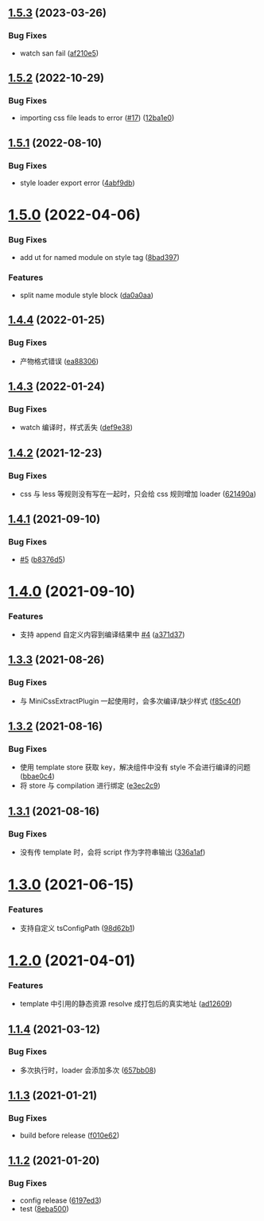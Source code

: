 ## [1.5.3](https://github.com/searchfe/san-ssr-plugin/compare/v1.5.2...v1.5.3) (2023-03-26)


### Bug Fixes

* watch san fail ([af210e5](https://github.com/searchfe/san-ssr-plugin/commit/af210e545ea50985b61cef73f4da62871dbd0e8c))

## [1.5.2](https://github.com/searchfe/san-ssr-plugin/compare/v1.5.1...v1.5.2) (2022-10-29)


### Bug Fixes

* importing css file leads to error ([#17](https://github.com/searchfe/san-ssr-plugin/issues/17)) ([12ba1e0](https://github.com/searchfe/san-ssr-plugin/commit/12ba1e0eedf0bdd5f5cb5e12d4f5931fe4ca298d))

## [1.5.1](https://github.com/searchfe/san-ssr-plugin/compare/v1.5.0...v1.5.1) (2022-08-10)


### Bug Fixes

* style loader export error ([4abf9db](https://github.com/searchfe/san-ssr-plugin/commit/4abf9dbb88835b71765367406de084337087cea2))

# [1.5.0](https://github.com/searchfe/san-ssr-plugin/compare/v1.4.4...v1.5.0) (2022-04-06)


### Bug Fixes

* add ut for named module on style tag ([8bad397](https://github.com/searchfe/san-ssr-plugin/commit/8bad397c891e4ddf0016d1ea7fe18383c52e8439))


### Features

* split name module style block ([da0a0aa](https://github.com/searchfe/san-ssr-plugin/commit/da0a0aa6a0d52fc0b9032f5719d489fe372cc074))

## [1.4.4](https://github.com/searchfe/san-ssr-plugin/compare/v1.4.3...v1.4.4) (2022-01-25)


### Bug Fixes

* 产物格式错误 ([ea88306](https://github.com/searchfe/san-ssr-plugin/commit/ea88306d7e0b15c02a1e737030e82606b4f5d4a5))

## [1.4.3](https://github.com/searchfe/san-ssr-plugin/compare/v1.4.2...v1.4.3) (2022-01-24)


### Bug Fixes

* watch 编译时，样式丢失 ([def9e38](https://github.com/searchfe/san-ssr-plugin/commit/def9e38803f3f238640294cd338b4e16d18e9a71))

## [1.4.2](https://github.com/searchfe/san-ssr-plugin/compare/v1.4.1...v1.4.2) (2021-12-23)


### Bug Fixes

* css 与 less 等规则没有写在一起时，只会给 css 规则增加 loader ([621490a](https://github.com/searchfe/san-ssr-plugin/commit/621490a6a423f721f7341861186fa3171a8a3230))

## [1.4.1](https://github.com/searchfe/san-ssr-plugin/compare/v1.4.0...v1.4.1) (2021-09-10)


### Bug Fixes

* [#5](https://github.com/searchfe/san-ssr-plugin/issues/5) ([b8376d5](https://github.com/searchfe/san-ssr-plugin/commit/b8376d5f243280adada1db1cf7c6afb0a25d5bd6))

# [1.4.0](https://github.com/searchfe/san-ssr-plugin/compare/v1.3.3...v1.4.0) (2021-09-10)


### Features

* 支持 append 自定义内容到编译结果中 [#4](https://github.com/searchfe/san-ssr-plugin/issues/4) ([a371d37](https://github.com/searchfe/san-ssr-plugin/commit/a371d3758facdb826c6cdd222fb0c6bdb30c425a))

## [1.3.3](https://github.com/searchfe/san-ssr-plugin/compare/v1.3.2...v1.3.3) (2021-08-26)


### Bug Fixes

* 与 MiniCssExtractPlugin 一起使用时，会多次编译/缺少样式 ([f85c40f](https://github.com/searchfe/san-ssr-plugin/commit/f85c40fa51989549a17febedf91e4d9fa41e24d0))

## [1.3.2](https://github.com/searchfe/san-ssr-plugin/compare/v1.3.1...v1.3.2) (2021-08-16)


### Bug Fixes

* 使用 template store 获取 key，解决组件中没有 style 不会进行编译的问题 ([bbae0c4](https://github.com/searchfe/san-ssr-plugin/commit/bbae0c4641ab5982b3b678ae222bdbfe95f90bf4))
* 将 store 与 compilation 进行绑定 ([e3ec2c9](https://github.com/searchfe/san-ssr-plugin/commit/e3ec2c99ffa5e5fef64a8c7610a6c1657999741b))

## [1.3.1](https://github.com/searchfe/san-ssr-plugin/compare/v1.3.0...v1.3.1) (2021-08-16)


### Bug Fixes

* 没有传 template 时，会将 script 作为字符串输出 ([336a1af](https://github.com/searchfe/san-ssr-plugin/commit/336a1af32f7c34590781eaff7e612fa82716688b))

# [1.3.0](https://github.com/searchfe/san-ssr-plugin/compare/v1.2.0...v1.3.0) (2021-06-15)


### Features

* 支持自定义 tsConfigPath ([98d62b1](https://github.com/searchfe/san-ssr-plugin/commit/98d62b1885bd8c331e23feb2e4c30c9bebed90bc))

# [1.2.0](https://github.com/searchfe/san-ssr-plugin/compare/v1.1.4...v1.2.0) (2021-04-01)


### Features

* template 中引用的静态资源 resolve 成打包后的真实地址 ([ad12609](https://github.com/searchfe/san-ssr-plugin/commit/ad12609e31805a3da090ed49923c3af538a071c7))

## [1.1.4](https://github.com/searchfe/san-ssr-plugin/compare/v1.1.3...v1.1.4) (2021-03-12)


### Bug Fixes

* 多次执行时，loader 会添加多次 ([657bb08](https://github.com/searchfe/san-ssr-plugin/commit/657bb082225b4217d972b8e47c1c56fbbfc84688))

## [1.1.3](https://github.com/searchfe/san-ssr-plugin/compare/v1.1.2...v1.1.3) (2021-01-21)


### Bug Fixes

*  build before release ([f010e62](https://github.com/searchfe/san-ssr-plugin/commit/f010e62ec45401dd3313957bea0c51343d7d163b))

## [1.1.2](https://github.com/searchfe/san-ssr-plugin/compare/v1.1.1...v1.1.2) (2021-01-20)


### Bug Fixes

* config release ([6197ed3](https://github.com/searchfe/san-ssr-plugin/commit/6197ed32e3291b19a14d2cfdb3084ea5551c7896))
* test ([8eba500](https://github.com/searchfe/san-ssr-plugin/commit/8eba500bfca981b3566e14e87f37b5d0a0f187fa))
